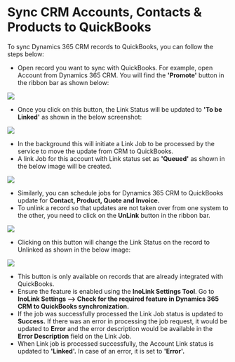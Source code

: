 # Sync CRM Accounts, Contacts & Products to QuickBooks

To sync Dynamics 365 CRM records to QuickBooks, you can follow the steps below:

* Open record you want to sync with QuickBooks. For example, open Account from Dynamics 365 CRM. You will find the **'Promote'** button in the ribbon bar as shown below:

![](<../../../.gitbook/assets/Sync Acc\_1.png>)

* Once you click on this button, the Link Status will be updated to **'To be Linked'** as shown in the below screenshot:

![](<../../../.gitbook/assets/Sync Acc\_2.png>)

* In the background this will initiate a Link Job to be processed by the service to move the update from CRM to QuickBooks.
* A link Job for this account with Link status set as **'Queued'** as shown in the below image will be created.

![](<../../../.gitbook/assets/Sync Acc\_3.png>)

* Similarly, you can schedule jobs for Dynamics 365 CRM to QuickBooks update for **Contact, Product, Quote and Invoice.**
* To unlink a record so that updates are not taken over from one system to the other, you need to click on the **UnLink** button in the ribbon bar.

![](<../../../.gitbook/assets/Sync Acc\_4.png>)

* Clicking on this button will change the Link Status on the record to Unlinked as shown in the below image:

![](<../../../.gitbook/assets/Sync Acc\_5.png>)

* This button is only available on records that are already integrated with QuickBooks.
* Ensure the feature is enabled using the **InoLink Settings Tool**. Go to **InoLink Settings --> Check for the required feature in Dynamics 365 CRM to QuickBooks synchronization.**
* If the job was successfully processed the Link Job status is updated to **Success.** If there was an error in processing the job request, it would be updated to **Error** and the error description would be available in the **Error Description** field on the Link Job.
* When Link job is processed successfully, the Account Link status is updated to **'Linked'.** In case of an error, it is set to **'Error'.**





















